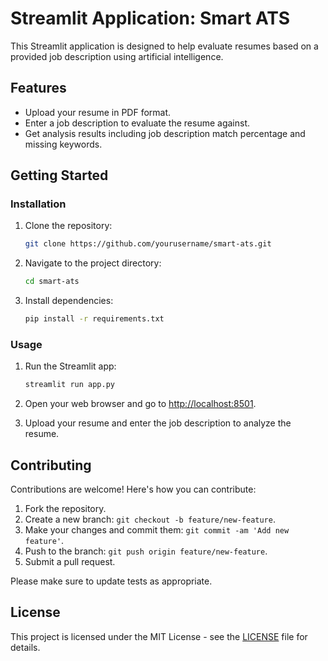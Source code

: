 # Streamlit Application: Smart ATS

This Streamlit application is designed to help evaluate resumes based on a provided job description using artificial intelligence.

## Features

- Upload your resume in PDF format.
- Enter a job description to evaluate the resume against.
- Get analysis results including job description match percentage and missing keywords.

## Getting Started

### Installation

1. Clone the repository:

    ```bash
    git clone https://github.com/yourusername/smart-ats.git
    ```

2. Navigate to the project directory:

    ```bash
    cd smart-ats
    ```

3. Install dependencies:

    ```bash
    pip install -r requirements.txt
    ```

### Usage

1. Run the Streamlit app:

    ```bash
    streamlit run app.py
    ```

2. Open your web browser and go to [http://localhost:8501](http://localhost:8501).

3. Upload your resume and enter the job description to analyze the resume.

## Contributing

Contributions are welcome! Here's how you can contribute:

1. Fork the repository.
2. Create a new branch: `git checkout -b feature/new-feature`.
3. Make your changes and commit them: `git commit -am 'Add new feature'`.
4. Push to the branch: `git push origin feature/new-feature`.
5. Submit a pull request.

Please make sure to update tests as appropriate.

## License

This project is licensed under the MIT License - see the [LICENSE](LICENSE) file for details.
